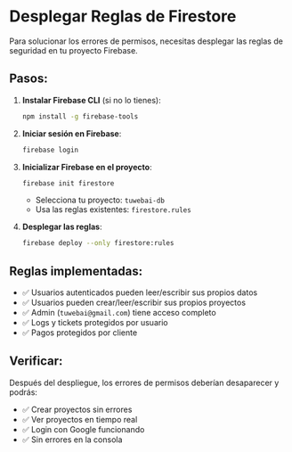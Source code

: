 # Desplegar Reglas de Firestore

Para solucionar los errores de permisos, necesitas desplegar las reglas de seguridad en tu proyecto Firebase.

## Pasos:

1. **Instalar Firebase CLI** (si no lo tienes):
   ```bash
   npm install -g firebase-tools
   ```

2. **Iniciar sesión en Firebase**:
   ```bash
   firebase login
   ```

3. **Inicializar Firebase en el proyecto**:
   ```bash
   firebase init firestore
   ```
   - Selecciona tu proyecto: `tuwebai-db`
   - Usa las reglas existentes: `firestore.rules`

4. **Desplegar las reglas**:
   ```bash
   firebase deploy --only firestore:rules
   ```

## Reglas implementadas:

- ✅ Usuarios autenticados pueden leer/escribir sus propios datos
- ✅ Usuarios pueden crear/leer/escribir sus propios proyectos
- ✅ Admin (`tuwebai@gmail.com`) tiene acceso completo
- ✅ Logs y tickets protegidos por usuario
- ✅ Pagos protegidos por cliente

## Verificar:

Después del despliegue, los errores de permisos deberían desaparecer y podrás:
- ✅ Crear proyectos sin errores
- ✅ Ver proyectos en tiempo real
- ✅ Login con Google funcionando
- ✅ Sin errores en la consola 